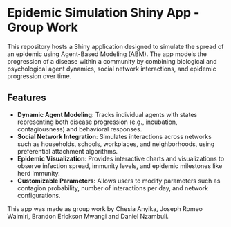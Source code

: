 # Epidemic Simulation Shiny App - Group Work

This repository hosts a Shiny application designed to simulate the spread of an epidemic using Agent-Based Modeling (ABM). The app models the progression of a disease within a community by combining biological and psychological agent dynamics, social network interactions, and epidemic progression over time.  

## Features  

- **Dynamic Agent Modeling**: Tracks individual agents with states representing both disease progression (e.g., incubation, contagiousness) and behavioral responses.  
- **Social Network Integration**: Simulates interactions across networks such as households, schools, workplaces, and neighborhoods, using preferential attachment algorithms.  
- **Epidemic Visualization**: Provides interactive charts and visualizations to observe infection spread, immunity levels, and epidemic milestones like herd immunity.  
- **Customizable Parameters**: Allows users to modify parameters such as contagion probability, number of interactions per day, and network configurations.  

This app was made as group work by Chesia Anyika, Joseph Romeo Waimiri, Brandon Erickson Mwangi and Daniel Nzambuli.
